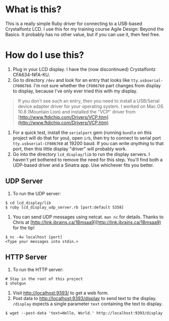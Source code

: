 # What is this?

This is a really simple Ruby driver for connecting to a USB-based Crystalfontz LCD. I use this for my training course Agile Design: Beyond the Basics. It probably has no other value, but if you can use it, then feel free.

# How do I use this?

1. Plug in your LCD display. I have the (now discontinued) Crystalfontz CFA634-NFA-KU.
1. Go to directory `/dev` and look for an entry that looks like `tty.usbserial-CF006760`. I'm not sure whether the `CF006760` part changes from display to display, because I've only ever tried this with my display.
> If you don't see such an entry, then you need to install a USB/Serial device adapter driver for your operating system. I worked on Mac OS 10.8 (Mountain Lion) and installed the "VCP" driver from [http://www.ftdichip.com/Drivers/VCP.htm](http://www.ftdichip.com/Drivers/VCP.htm)
1. For a quick test, install the `serialport` gem (running `bundle` on this project will do that for you), open `irb`, then try to connect to serial port `tty.usbserial-CF006760` at 19200 baud. If you can write *anything* to that port, then this little display "driver" will probably work.
1. Go into the directory `lcd_display/lib` to run the display servers. I haven't yet bothered to remove the need for this step. You'll find both a UDP-based driver and a Sinatra app. Use whichever fits you better.

## UDP Server

1. To run the UDP server:

```
$ cd lcd_display/lib
$ ruby lcd_display_udp_server.rb [port:default 5358]
```

1. You can send UDP messages using netcat. `man nc` for details. Thanks to Chris at [http://link.jbrains.ca/1Bmsaa9](http://link.jbrains.ca/1Bmsaa9) for the tip!

```
$ nc -4u localhost [port]
<Type your messages into stdin.>
```

## HTTP Server

1. To run the HTTP server:

```
# Stay in the root of this project
$ shotgun
```

1. Visit [http://localhost:9393/](http://localhost:9393/) to get a web form.
1. Post data to [http://localhost:9393/display](http://localhost:9393/display) to send text to the display. `/display` expects a single parameter `text` containing the text to display.

```
$ wget --post-data 'text=Hello, World.' http://localhost:9393/display
```
